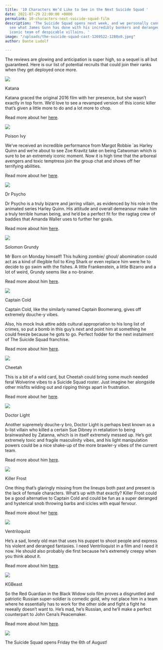 ```yaml
---
title: '10 Characters We’d Like to See in the Next Suicide Squad '
date: 2021-07-29 22:00:00 +0000
permalink: 10-characters-next-suicide-squad-film
description: 'The Suicide Squad opens next week, and we personally cannot WAIT to
  see what James Gunn has done with his incredibly bonkers and deranged take on the
  iconic team of despicable villains. '
image: "/uploads/the-suicide-squad-cast-1269522-1280x0.jpeg"
author: Dante Ludolf

---
```

The reviews are glowing and anticipation is super high, so a sequel is all but guaranteed. Here is our list of potential recruits that could join their ranks when they get deployed once more.

![](/uploads/suicide-squad-1.png)

Katana

Katana graced the original 2016 film with her presence, but she wasn’t exactly in top form. We’d love to see a revamped version of this iconic killer that’s given a little more to do and a lot more to chop.

Read more about her [here](https://dc.fandom.com/wiki/Tatsu_Toro_(Prime_Earth)).

![](/uploads/suicide-squad-2.png)

Poison Ivy

We’ve received an incredible performance from Margot Robbie \`as Harley Quinn and we’re about to see Zoe Kravitz take on being Catwoman which is sure to be an extremely iconic moment. Now it is high time that the arboreal avengers and toxic temptress join the group chat and shows off her terrifying abilities.

Read more about her [here](https://dc.fandom.com/wiki/Pamela_Isley_(New_Earth)).

![](/uploads/suicide-squad-3.png)

Dr Psycho

Dr Psycho is a truly bizarre and jarring villain, as evidenced by his role in the animated series Harley Quinn. His attitude and overall demeanour make him a truly terrible human being, and he’d be a perfect fit for the ragtag crew of baddies that Amanda Waller uses to further her goals.

Read more about him [here](https://dc.fandom.com/wiki/Edgar_Cizko_(New_Earth)).

![](/uploads/suicide-squad-6.png)

Solomon Grundy

Mr Born on Monday himself! This hulking zombie/ ghoul/ abomination could act as a kind of illegible foil to King Shark or even replace him were he to decide to go swim with the fishes. A little Frankenstein, a little Bizarro and a lot of weird, Grundy seems like a no-brainer.

Read more about him [here](https://dc.fandom.com/wiki/Cyrus_Gold_(New_Earth)).

![](/uploads/suicide-squad-10.png)

Captain Cold

Captain Cold, like the similarly named Captain Boomerang, gives off extremely douche-y vibes.

Also, his mock Inuk attire adds cultural appropriation to his long list of crimes, so put a bomb in this guy’s next and point him at something he could freeze because he gots to go. Perfect fodder for the next instalment of The Suicide Squad franchise.

Read more about him [here](https://dc.fandom.com/wiki/Leonard_Snart_(Prime_Earth)).

![](/uploads/suicide-squad-9.png)

Cheetah

This is a bit of a wild card, but Cheetah could bring some much needed feral Wolverine vibes to a Suicide Squad roster. Just imagine her alongside other misfits wilding out and ripping things apart in frustration.

Read more about her [here](https://dc.fandom.com/wiki/Barbara_Minerva_(New_Earth)).

![](/uploads/suicide-squad-4.png)

Doctor Light

Another supremely douche-y bro, Doctor Light is perhaps best known as a b-list villain who killed a certain Sue Dibney in retaliation to being brainwashed by Zatanna, which is in itself extremely messed up. He’s got extremely toxic and fragile masculinity vibes, and his light manipulation powers could be a nice shake-up of the more brawler-y vibes of the current team.

Read more about him [here](https://dc.fandom.com/wiki/Arthur_Light_(New_Earth)).

![](/uploads/suicide-squad-5.png)

Killer Frost

One thing that’s glaringly missing from the lineups both past and present is the lack of female characters. What’s up with that exactly? Killer Frost could be a good alternative to Captain Cold and could be fun as a super deranged and hysterical snob throwing barbs and icicles with equal fervour.

Read more about her [here](https://dc.fandom.com/wiki/Caitlin_Snow_(Prime_Earth)).

![](/uploads/suicide-squad-8.png)

Ventriloquist

He’s a sad, lonely old man that uses his puppet to shoot people and express his violent and deranged fantasies. I need Ventriloquist in a film and I need it now. He should also probably die first because he’s extremely creepy when you think about it.

Read more about him [here](https://batman.fandom.com/wiki/The_Ventriloquist).

![](/uploads/suicide-squad-7.png)

KGBeast

So the Red Guardian in the Black Widow solo film proves a disgruntled and patriotic Russian super-soldier is comedic gold, why not place him in a team where he essentially has to work for the other side and fight a fight he reeeally doesn’t want to. He’s mad, he’s Russian, and he’ll make a perfect counterpart to John Cena’s Peacemaker.

Read more about him [here](https://dc.fandom.com/wiki/Anatoli_Knyazev_(New_Earth)).

![](/uploads/rev-1-ss2-11665r_high_res_jpeg-h-2021.jpeg)

The Suicide Squad opens Friday the 6th of August! 
